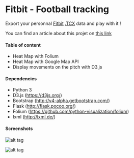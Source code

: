 # Fitbit - Football tracking

Export your personnal [Fitbit](https://www.fitbit.com/) [.TCX](https://en.wikipedia.org/wiki/Training_Center_XML) data and play with it !

You can find an article about this projet on [this link](https://medium.com/@pierredelarroqua/tracking-my-movements-on-the-football-pitch-with-fitbit-872726e99809#.kktyg5awg)

#### Table of content

* Heat Map with Folium
* Heat Map with Google Map API
* Display movements on the pitch with D3.js


#### Dependencies

* Python 3
* D3.js (https://d3js.org/)
* Bootstrap (http://v4-alpha.getbootstrap.com/)
* Flask (http://flask.pocoo.org/)
* Folium (https://github.com/python-visualization/folium)
* lxml (http://lxml.de/)


#### Screenshots

 ![alt tag](https://cdn-images-1.medium.com/max/1600/1*l_AMcJq9Tfo7cLlkd_cczA.png)
 
 ![alt tag](https://cdn-images-1.medium.com/max/1600/1*UG6FtWNjNiBkuF5TbMTG1A.png)
 